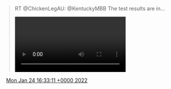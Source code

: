 > RT @ChickenLegAU: @KentuckyMBB The test results are in… 
> 
> <video controls><source src="media/1485651908261994497-q6LOelQHD7H0GCoP.mp4">Your browser does not support the video tag.</video>

<img src="media/tweet.ico" width="12" /> [Mon Jan 24 16:33:11 +0000 2022](https://twitter.com/nhudson/status/1485651908261994497)